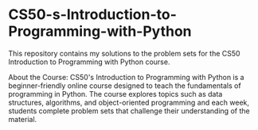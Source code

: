 # CS50-s-Introduction-to-Programming-with-Python
This repository contains my solutions to the problem sets for the CS50 Introduction to Programming with Python course.

About the Course:
CS50's Introduction to Programming with Python is a beginner-friendly online course designed to teach the fundamentals of programming in Python. The course explores topics such as data structures, algorithms, and object-oriented programming and each week, students complete problem sets that challenge their understanding of the material.

